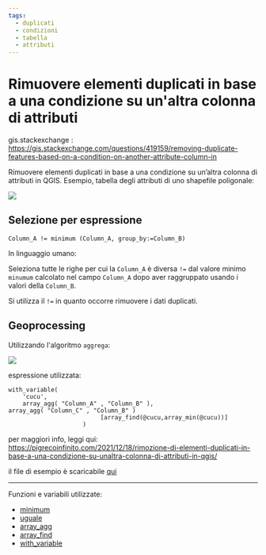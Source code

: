 ```yaml
---
tags:
  - duplicati
  - condizioni
  - tabella
  - attributi
---
```


# Rimuovere elementi duplicati in base a una condizione su un'altra colonna di attributi

gis.stackexchange : <https://gis.stackexchange.com/questions/419159/removing-duplicate-features-based-on-a-condition-on-another-attribute-column-in>

Rimuovere elementi duplicati in base a una condizione su un’altra colonna di attributi in QGIS. Esempio, tabella degli attributi di uno shapefile poligonale:

![](https://pigrecoinfinito.files.wordpress.com/2021/12/image-10.png)

## Selezione per espressione

```
Column_A != minimum (Column_A, group_by:=Column_B)
```

In linguaggio umano:

Seleziona tutte le righe per cui la `Column_A` è diversa `!=` dal valore minimo `minumum` calcolato nel campo `Column_A` dopo aver raggruppato usando i valori della `Column_B`.

Si utilizza il `!=` in quanto occorre rimuovere i dati duplicati.

## Geoprocessing

Utilizzando l'algoritmo `aggrega`:

![](https://pigrecoinfinito.files.wordpress.com/2021/12/image-11.png)

espressione utilizzata:

```
with_variable(
    'cucu',
    array_agg( "Column_A" , "Column_B" ),
array_agg( "Column_C" , "Column_B" )
                          [array_find(@cucu,array_min(@cucu))]
                     )
```

per maggiori info, leggi qui: <https://pigrecoinfinito.com/2021/12/18/rimozione-di-elementi-duplicati-in-base-a-una-condizione-su-unaltra-colonna-di-attributi-in-qgis/>

il file di esempio è scaricabile [qui](https://gist.github.com/pigreco/0ad8205396093557dad8b2d3864a6ddf)

---

Funzioni e variabili utilizzate:

* [minimum](../gr_funzioni/aggrega/aggrega_unico.md#minimum)
* [uguale](../gr_funzioni/operatore/operatore_unico.md#uguale)
* [array_agg](../gr_funzioni/array/array_unico.md#array_agg)
* [array_find](../gr_funzioni/array/array_unico.md#array_find)
* [with_variable](../gr_funzioni/variabili/with_variable.md)